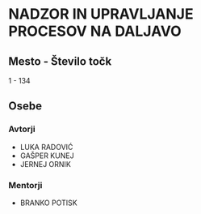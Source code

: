 # NADZOR IN UPRAVLJANJE PROCESOV NA DALJAVO
## Mesto - Število točk
1 - 134
## Osebe
### Avtorji
 * LUKA RADOVIĆ
 * GAŠPER KUNEJ
 * JERNEJ ORNIK
### Mentorji
 * BRANKO POTISK